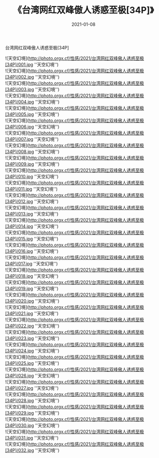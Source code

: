 ﻿---
layout: post
title:  《台湾网红双峰傲人诱惑至极[34P]》
date:   2021-01-08
img: http://photo.orgx.cf/性感/2021/台湾网红双峰傲人诱惑至极[34P]/000.jpg
categories: [美女, 性感, 泳衣]
---

台湾网红双峰傲人诱惑至极[34P]



![天空幻境](http://photo.orgx.cf/性感/2021/台湾网红双峰傲人诱惑至极[34P]/001.jpg ''天空幻境'') <br>
![天空幻境](http://photo.orgx.cf/性感/2021/台湾网红双峰傲人诱惑至极[34P]/002.jpg ''天空幻境'') <br>
![天空幻境](http://photo.orgx.cf/性感/2021/台湾网红双峰傲人诱惑至极[34P]/003.jpg ''天空幻境'') <br>
![天空幻境](http://photo.orgx.cf/性感/2021/台湾网红双峰傲人诱惑至极[34P]/004.jpg ''天空幻境'') <br>
![天空幻境](http://photo.orgx.cf/性感/2021/台湾网红双峰傲人诱惑至极[34P]/005.jpg ''天空幻境'') <br>
![天空幻境](http://photo.orgx.cf/性感/2021/台湾网红双峰傲人诱惑至极[34P]/006.jpg ''天空幻境'') <br>
![天空幻境](http://photo.orgx.cf/性感/2021/台湾网红双峰傲人诱惑至极[34P]/007.jpg ''天空幻境'') <br>
![天空幻境](http://photo.orgx.cf/性感/2021/台湾网红双峰傲人诱惑至极[34P]/008.jpg ''天空幻境'') <br>
![天空幻境](http://photo.orgx.cf/性感/2021/台湾网红双峰傲人诱惑至极[34P]/009.jpg ''天空幻境'') <br>
![天空幻境](http://photo.orgx.cf/性感/2021/台湾网红双峰傲人诱惑至极[34P]/010.jpg ''天空幻境'') <br>
![天空幻境](http://photo.orgx.cf/性感/2021/台湾网红双峰傲人诱惑至极[34P]/011.jpg ''天空幻境'') <br>
![天空幻境](http://photo.orgx.cf/性感/2021/台湾网红双峰傲人诱惑至极[34P]/012.jpg ''天空幻境'') <br>
![天空幻境](http://photo.orgx.cf/性感/2021/台湾网红双峰傲人诱惑至极[34P]/013.jpg ''天空幻境'') <br>
![天空幻境](http://photo.orgx.cf/性感/2021/台湾网红双峰傲人诱惑至极[34P]/014.jpg ''天空幻境'') <br>
![天空幻境](http://photo.orgx.cf/性感/2021/台湾网红双峰傲人诱惑至极[34P]/015.jpg ''天空幻境'') <br>
![天空幻境](http://photo.orgx.cf/性感/2021/台湾网红双峰傲人诱惑至极[34P]/016.jpg ''天空幻境'') <br>
![天空幻境](http://photo.orgx.cf/性感/2021/台湾网红双峰傲人诱惑至极[34P]/017.jpg ''天空幻境'') <br>
![天空幻境](http://photo.orgx.cf/性感/2021/台湾网红双峰傲人诱惑至极[34P]/018.jpg ''天空幻境'') <br>
![天空幻境](http://photo.orgx.cf/性感/2021/台湾网红双峰傲人诱惑至极[34P]/019.jpg ''天空幻境'') <br>
![天空幻境](http://photo.orgx.cf/性感/2021/台湾网红双峰傲人诱惑至极[34P]/020.jpg ''天空幻境'') <br>
![天空幻境](http://photo.orgx.cf/性感/2021/台湾网红双峰傲人诱惑至极[34P]/021.jpg ''天空幻境'') <br>
![天空幻境](http://photo.orgx.cf/性感/2021/台湾网红双峰傲人诱惑至极[34P]/022.jpg ''天空幻境'') <br>
![天空幻境](http://photo.orgx.cf/性感/2021/台湾网红双峰傲人诱惑至极[34P]/023.jpg ''天空幻境'') <br>
![天空幻境](http://photo.orgx.cf/性感/2021/台湾网红双峰傲人诱惑至极[34P]/024.jpg ''天空幻境'') <br>
![天空幻境](http://photo.orgx.cf/性感/2021/台湾网红双峰傲人诱惑至极[34P]/025.jpg ''天空幻境'') <br>
![天空幻境](http://photo.orgx.cf/性感/2021/台湾网红双峰傲人诱惑至极[34P]/026.jpg ''天空幻境'') <br>
![天空幻境](http://photo.orgx.cf/性感/2021/台湾网红双峰傲人诱惑至极[34P]/027.jpg ''天空幻境'') <br>
![天空幻境](http://photo.orgx.cf/性感/2021/台湾网红双峰傲人诱惑至极[34P]/028.jpg ''天空幻境'') <br>
![天空幻境](http://photo.orgx.cf/性感/2021/台湾网红双峰傲人诱惑至极[34P]/029.jpg ''天空幻境'') <br>
![天空幻境](http://photo.orgx.cf/性感/2021/台湾网红双峰傲人诱惑至极[34P]/030.jpg ''天空幻境'') <br>
![天空幻境](http://photo.orgx.cf/性感/2021/台湾网红双峰傲人诱惑至极[34P]/031.jpg ''天空幻境'') <br>
![天空幻境](http://photo.orgx.cf/性感/2021/台湾网红双峰傲人诱惑至极[34P]/032.jpg ''天空幻境'') <br>